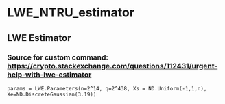 # LWE_NTRU_estimator

## LWE Estimator

### Source for custom command: https://crypto.stackexchange.com/questions/112431/urgent-help-with-lwe-estimator
```console
params = LWE.Parameters(n=2^14, q=2^438, Xs = ND.Uniform(-1,1,n), Xe=ND.DiscreteGaussian(3.19))
```
